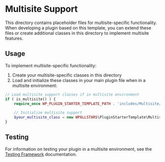 # Multisite Support

This directory contains placeholder files for multisite-specific functionality. When developing a plugin based on this template, you can extend these files or create additional classes in this directory to implement multisite features.

## Usage

To implement multisite-specific functionality:

1. Create your multisite-specific classes in this directory
2. Load and initialize these classes in your main plugin file when in a multisite environment:

```php
// Load multisite support classes if in multisite environment
if ( is_multisite() ) {
    require_once WP_PLUGIN_STARTER_TEMPLATE_PATH . 'includes/Multisite/class-your-multisite-class.php';
    
    // Initialize multisite support
    $your_multisite_class = new WPALLSTARS\PluginStarterTemplate\Multisite\Your_Multisite_Class();
}
```

## Testing

For information on testing your plugin in a multisite environment, see the [Testing Framework](.wiki/Testing-Framework.md) documentation.
